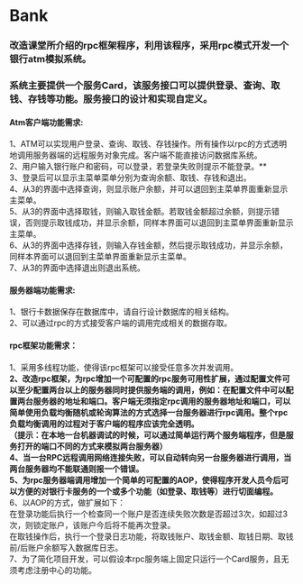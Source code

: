 # Bank

### 改造课堂所介绍的rpc框架程序，利用该程序，采用rpc模式开发一个银行atm模拟系统。<br>
### 系统主要提供一个服务Card，该服务接口可以提供登录、查询、取钱、存钱等功能。服务接口的设计和实现自定义。<br>

#### Atm客户端功能需求:<br>
1、ATM可以实现用户登录、查询、取钱、存钱操作。所有操作以rpc的方式透明地调用服务器端的远程服务对象完成。客户端不能直接访问数据库系统。<br>
2、用户输入银行账户和密码，可以登录，若登录失败则提示不能登录。**<br>
3、登录后可以显示主菜单菜单分别为查询余额、取钱、存钱和退出。<br>
4、从3的界面中选择查询，则显示账户余额，并可以退回到主菜单界面重新显示主菜单。<br>
5、从3的界面中选择取钱，则输入取钱金额。若取钱金额超过余额，则提示错误，否则提示取钱成功，并显示余额，同样本界面可以退回到主菜单界面重新显示主菜单。<br>
6、从3的界面中选择存钱，则输入存钱金额，然后提示取钱成功，并显示余额，同样本界面可以退回到主菜单界面重新显示主菜单。<br>
7、从3的界面中选择退出则退出系统。<br>

#### 服务器端功能需求:<br>
1、银行卡数据保存在数据库中，请自行设计数据库的相关结构。<br>
2、可以通过rpc的方式接受客户端的调用完成相关的数据存取。<br>

#### rpc框架功能需求：
1、采用多线程功能，使得该rpc框架可以接受任意多次并发调用。<br>
**2、改造rpc框架，为rpc增加一个可配置的rpc服务可用性扩展，通过配置文件可以至少配置两台以上的服务器同时提供服务端的调用，例如：在配置文件中可以配置两台服务器的地址和端口。客户端无须指定rpc调用的服务器地址和端口，可以简单使用负载均衡随机或轮询算法的方式选择一台服务器进行rpc调用。整个rpc负载均衡调用的过程对于客户端的程序应该完全透明。<br>
（提示：在本地一台机器调试的时候，可以通过简单运行两个服务端程序，但是服务打开的端口不同的方式来模拟两台服务器）**<br>
**4、当一台RPC远程调用网络连接失败，可以自动转向另一台服务器进行调用，当两台服务器均不能联通则报一个错误。**<br>
**5、为rpc服务器端调用增加一个简单的可配置的AOP，使得程序开发人员今后可以方便的对银行卡服务的一个或多个功能（如登录、取钱等）进行切面编程。**<br>
6、以AOP的方式，做扩展如下：<br>
在登录功能后执行一个检查同一个账户是否连续失败次数是否超过3次，如超过3次，则锁定账户，该账户今后将不能再次登录。<br>
在取钱操作后，执行一个登录日志功能，将取钱账户、取钱金额、取钱日期、取钱前/后账户余额写入数据库日志。<br>
7、为了简化项目开发，可以假设本rpc服务端上固定只运行一个Card服务，且无须考虑注册中心的功能。<br>

